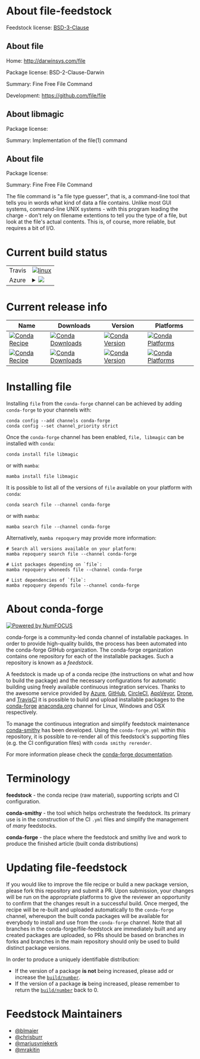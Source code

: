About file-feedstock
====================

Feedstock license: [BSD-3-Clause](https://github.com/conda-forge/file-feedstock/blob/main/LICENSE.txt)


About file
----------

Home: http://darwinsys.com/file

Package license: BSD-2-Clause-Darwin

Summary: Fine Free File Command

Development: https://github.com/file/file

About libmagic
--------------



Package license: 

Summary: Implementation of the file(1) command

About file
----------



Package license: 

Summary: Fine Free File Command

The file command is "a file type guesser", that is, a command-line tool
that tells you in words what kind of data a file contains. Unlike most GUI
systems, command-line UNIX systems - with this program leading the charge -
don't rely on filename extentions to tell you the type of a file, but look
at the file's actual contents. This is, of course, more reliable, but
requires a bit of I/O.


Current build status
====================


<table><tr>
    <td>Travis</td>
    <td>
      <a href="https://app.travis-ci.com/conda-forge/file-feedstock">
        <img alt="linux" src="https://img.shields.io/travis/com/conda-forge/file-feedstock/main.svg?label=Linux">
      </a>
    </td>
  </tr>
    
  <tr>
    <td>Azure</td>
    <td>
      <details>
        <summary>
          <a href="https://dev.azure.com/conda-forge/feedstock-builds/_build/latest?definitionId=8055&branchName=main">
            <img src="https://dev.azure.com/conda-forge/feedstock-builds/_apis/build/status/file-feedstock?branchName=main">
          </a>
        </summary>
        <table>
          <thead><tr><th>Variant</th><th>Status</th></tr></thead>
          <tbody><tr>
              <td>linux_64</td>
              <td>
                <a href="https://dev.azure.com/conda-forge/feedstock-builds/_build/latest?definitionId=8055&branchName=main">
                  <img src="https://dev.azure.com/conda-forge/feedstock-builds/_apis/build/status/file-feedstock?branchName=main&jobName=linux&configuration=linux%20linux_64_" alt="variant">
                </a>
              </td>
            </tr><tr>
              <td>linux_aarch64</td>
              <td>
                <a href="https://dev.azure.com/conda-forge/feedstock-builds/_build/latest?definitionId=8055&branchName=main">
                  <img src="https://dev.azure.com/conda-forge/feedstock-builds/_apis/build/status/file-feedstock?branchName=main&jobName=linux&configuration=linux%20linux_aarch64_" alt="variant">
                </a>
              </td>
            </tr><tr>
              <td>linux_ppc64le</td>
              <td>
                <a href="https://dev.azure.com/conda-forge/feedstock-builds/_build/latest?definitionId=8055&branchName=main">
                  <img src="https://dev.azure.com/conda-forge/feedstock-builds/_apis/build/status/file-feedstock?branchName=main&jobName=linux&configuration=linux%20linux_ppc64le_" alt="variant">
                </a>
              </td>
            </tr><tr>
              <td>osx_64</td>
              <td>
                <a href="https://dev.azure.com/conda-forge/feedstock-builds/_build/latest?definitionId=8055&branchName=main">
                  <img src="https://dev.azure.com/conda-forge/feedstock-builds/_apis/build/status/file-feedstock?branchName=main&jobName=osx&configuration=osx%20osx_64_" alt="variant">
                </a>
              </td>
            </tr><tr>
              <td>osx_arm64</td>
              <td>
                <a href="https://dev.azure.com/conda-forge/feedstock-builds/_build/latest?definitionId=8055&branchName=main">
                  <img src="https://dev.azure.com/conda-forge/feedstock-builds/_apis/build/status/file-feedstock?branchName=main&jobName=osx&configuration=osx%20osx_arm64_" alt="variant">
                </a>
              </td>
            </tr>
          </tbody>
        </table>
      </details>
    </td>
  </tr>
</table>

Current release info
====================

| Name | Downloads | Version | Platforms |
| --- | --- | --- | --- |
| [![Conda Recipe](https://img.shields.io/badge/recipe-file-green.svg)](https://anaconda.org/conda-forge/file) | [![Conda Downloads](https://img.shields.io/conda/dn/conda-forge/file.svg)](https://anaconda.org/conda-forge/file) | [![Conda Version](https://img.shields.io/conda/vn/conda-forge/file.svg)](https://anaconda.org/conda-forge/file) | [![Conda Platforms](https://img.shields.io/conda/pn/conda-forge/file.svg)](https://anaconda.org/conda-forge/file) |
| [![Conda Recipe](https://img.shields.io/badge/recipe-libmagic-green.svg)](https://anaconda.org/conda-forge/libmagic) | [![Conda Downloads](https://img.shields.io/conda/dn/conda-forge/libmagic.svg)](https://anaconda.org/conda-forge/libmagic) | [![Conda Version](https://img.shields.io/conda/vn/conda-forge/libmagic.svg)](https://anaconda.org/conda-forge/libmagic) | [![Conda Platforms](https://img.shields.io/conda/pn/conda-forge/libmagic.svg)](https://anaconda.org/conda-forge/libmagic) |

Installing file
===============

Installing `file` from the `conda-forge` channel can be achieved by adding `conda-forge` to your channels with:

```
conda config --add channels conda-forge
conda config --set channel_priority strict
```

Once the `conda-forge` channel has been enabled, `file, libmagic` can be installed with `conda`:

```
conda install file libmagic
```

or with `mamba`:

```
mamba install file libmagic
```

It is possible to list all of the versions of `file` available on your platform with `conda`:

```
conda search file --channel conda-forge
```

or with `mamba`:

```
mamba search file --channel conda-forge
```

Alternatively, `mamba repoquery` may provide more information:

```
# Search all versions available on your platform:
mamba repoquery search file --channel conda-forge

# List packages depending on `file`:
mamba repoquery whoneeds file --channel conda-forge

# List dependencies of `file`:
mamba repoquery depends file --channel conda-forge
```


About conda-forge
=================

[![Powered by
NumFOCUS](https://img.shields.io/badge/powered%20by-NumFOCUS-orange.svg?style=flat&colorA=E1523D&colorB=007D8A)](https://numfocus.org)

conda-forge is a community-led conda channel of installable packages.
In order to provide high-quality builds, the process has been automated into the
conda-forge GitHub organization. The conda-forge organization contains one repository
for each of the installable packages. Such a repository is known as a *feedstock*.

A feedstock is made up of a conda recipe (the instructions on what and how to build
the package) and the necessary configurations for automatic building using freely
available continuous integration services. Thanks to the awesome service provided by
[Azure](https://azure.microsoft.com/en-us/services/devops/), [GitHub](https://github.com/),
[CircleCI](https://circleci.com/), [AppVeyor](https://www.appveyor.com/),
[Drone](https://cloud.drone.io/welcome), and [TravisCI](https://travis-ci.com/)
it is possible to build and upload installable packages to the
[conda-forge](https://anaconda.org/conda-forge) [anaconda.org](https://anaconda.org/)
channel for Linux, Windows and OSX respectively.

To manage the continuous integration and simplify feedstock maintenance
[conda-smithy](https://github.com/conda-forge/conda-smithy) has been developed.
Using the ``conda-forge.yml`` within this repository, it is possible to re-render all of
this feedstock's supporting files (e.g. the CI configuration files) with ``conda smithy rerender``.

For more information please check the [conda-forge documentation](https://conda-forge.org/docs/).

Terminology
===========

**feedstock** - the conda recipe (raw material), supporting scripts and CI configuration.

**conda-smithy** - the tool which helps orchestrate the feedstock.
                   Its primary use is in the construction of the CI ``.yml`` files
                   and simplify the management of *many* feedstocks.

**conda-forge** - the place where the feedstock and smithy live and work to
                  produce the finished article (built conda distributions)


Updating file-feedstock
=======================

If you would like to improve the file recipe or build a new
package version, please fork this repository and submit a PR. Upon submission,
your changes will be run on the appropriate platforms to give the reviewer an
opportunity to confirm that the changes result in a successful build. Once
merged, the recipe will be re-built and uploaded automatically to the
`conda-forge` channel, whereupon the built conda packages will be available for
everybody to install and use from the `conda-forge` channel.
Note that all branches in the conda-forge/file-feedstock are
immediately built and any created packages are uploaded, so PRs should be based
on branches in forks and branches in the main repository should only be used to
build distinct package versions.

In order to produce a uniquely identifiable distribution:
 * If the version of a package **is not** being increased, please add or increase
   the [``build/number``](https://docs.conda.io/projects/conda-build/en/latest/resources/define-metadata.html#build-number-and-string).
 * If the version of a package **is** being increased, please remember to return
   the [``build/number``](https://docs.conda.io/projects/conda-build/en/latest/resources/define-metadata.html#build-number-and-string)
   back to 0.

Feedstock Maintainers
=====================

* [@blmaier](https://github.com/blmaier/)
* [@chrisburr](https://github.com/chrisburr/)
* [@mariusvniekerk](https://github.com/mariusvniekerk/)
* [@mrakitin](https://github.com/mrakitin/)

